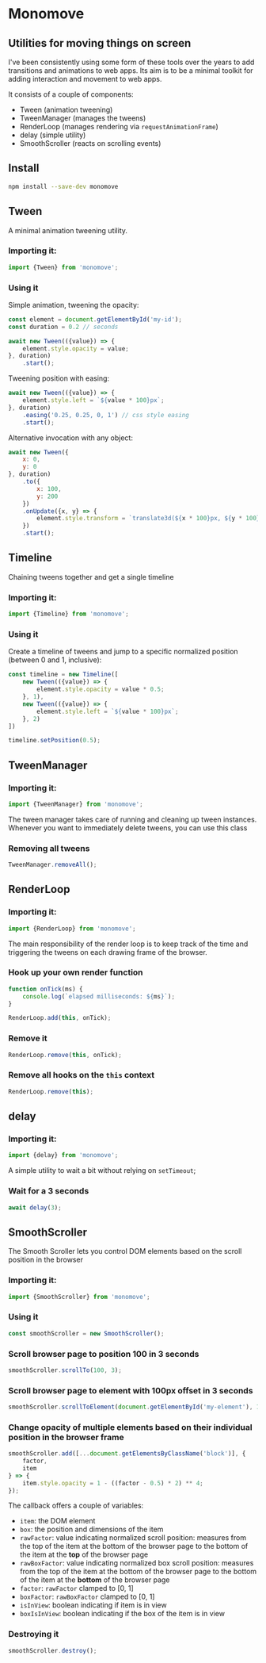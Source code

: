 # Monomove
## Utilities for moving things on screen

I've been consistently using some form of these tools over the years to add transitions and animations to web apps. Its aim is to be a minimal toolkit for adding interaction and movement to web apps.

It consists of a couple of components:

- Tween (animation tweening)
- TweenManager (manages the tweens)
- RenderLoop (manages rendering via `requestAnimationFrame`)
- delay (simple utility)
- SmoothScroller (reacts on scrolling events)

## Install

```sh
npm install --save-dev monomove
```



## Tween

A minimal animation tweening utility.

### Importing it:

```js
import {Tween} from 'monomove';
```

### Using it

Simple animation, tweening the opacity:

```js
const element = document.getElementById('my-id');
const duration = 0.2 // seconds

await new Tween(({value}) => {
	element.style.opacity = value;
}, duration)
	.start();
```

Tweening position with easing:

```js
await new Tween(({value}) => {
	element.style.left = `${value * 100}px`;
}, duration)
	.easing('0.25, 0.25, 0, 1') // css style easing
	.start();
```

Alternative invocation with any object:

```js
await new Tween({
	x: 0,
	y: 0
}, duration)
	.to({
		x: 100,
		y: 200
	})
	.onUpdate({x, y} => {
		element.style.transform = `translate3d(${x * 100}px, ${y * 100}px, 0)`;
	})
	.start();
```



## Timeline

Chaining tweens together and get a single timeline

### Importing it:

```js
import {Timeline} from 'monomove';
```

### Using it

Create a timeline of tweens and jump to a specific normalized position (between 0 and 1, inclusive):

```js
const timeline = new Timeline([
	new Tween(({value}) => {
		element.style.opacity = value * 0.5;
	}, 1),
	new Tween(({value}) => {
		element.style.left = `${value * 100}px`;
	}, 2)
])

timeline.setPosition(0.5);
```



## TweenManager

### Importing it:

```js
import {TweenManager} from 'monomove';
```

The tween manager takes care of running and cleaning up tween instances. Whenever you want to immediately delete tweens, you can use this class

### Removing all tweens

```js
TweenManager.removeAll();
```



## RenderLoop

### Importing it:

```js
import {RenderLoop} from 'monomove';
```

The main responsibility of the render loop is to keep track of the time and triggering the tweens on each drawing frame of the browser. 

### Hook up your own render function

```js
function onTick(ms) {
	console.log(`elapsed milliseconds: ${ms}`);
}

RenderLoop.add(this, onTick);
```

### Remove it

```js
RenderLoop.remove(this, onTick);
```

### Remove all hooks on the `this` context

```js
RenderLoop.remove(this);
```



## delay

### Importing it:

```js
import {delay} from 'monomove';
```

A simple utility to wait a bit without relying on `setTimeout`;

### Wait for a 3 seconds

```js
await delay(3);
```



## SmoothScroller

The Smooth Scroller lets you control DOM elements based on the scroll position in the browser

### Importing it:

```js
import {SmoothScroller} from 'monomove';
```

### Using it

```js
const smoothScroller = new SmoothScroller();
```

### Scroll browser page to position 100 in 3 seconds

```js
smoothScroller.scrollTo(100, 3);
```

### Scroll browser page to element with 100px offset in 3 seconds

```js
smoothScroller.scrollToElement(document.getElementById('my-element'), 100, 3);
```

### Change opacity of multiple elements based on their individual position in the browser frame

```js
smoothScroller.add([...document.getElementsByClassName('block')], {
	factor,
	item
} => {
	item.style.opacity = 1 - ((factor - 0.5) * 2) ** 4;
});
```

The callback offers a couple of variables:

- `item`: the DOM element
- `box`: the position and dimensions of the item
- `rawFactor`: value indicating normalized scroll position: measures from the top of the item at the bottom of the browser page to the bottom of the item at the **top** of the browser page
- `rawBoxFactor`: value indicating normalized box scroll position: measures from the top of the item at the bottom of the browser page to the bottom of the item at the **bottom** of the browser page
- `factor`: `rawFactor` clamped to [0, 1]
- `boxFactor`: `rawBoxFactor` clamped to [0, 1] 
- `isInView`: boolean indicating if item is in view
- `boxIsInView`: boolean indicating if the box of the item is in view

### Destroying it

```js
smoothScroller.destroy();
```